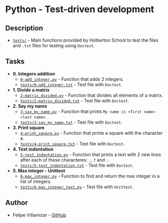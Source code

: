 # Python - Test-driven development

## Description

* [`tests/`](./tests) - Main functions provided by Holberton School to test the files and `.txt` files for testing using `Doctest`.

## Tasks

* **0. Integers addition**
  * [`0-add_integer.py`](./0-add_integer.py) - Function that adds 2 integers.
  * [`tests/0-add_integer.txt`](./tests/0-add_integer.txt) - Test file with `Doctest`.
* **1. Divide a matrix**
  * [`2-matrix_divided.py`](./2-matrix_divided.py) - Function that divides all elements of a matrix.
  * [`tests/2-matrix_divided.txt`](./tests/2-matrix_divided.txt) - Test file with `Doctest`.
* **2. Say my name**
  * [`3-say_my_name.py`](./3-say_my_name.py) - Function that prints `My name is <first name> <last name>`.
  * [`tests/3-say_my_name.txt`](./tests/3-say_my_name.txt) - Test file with `Doctest`.
* **3. Print square**
  * [`4-print_square.py`](./4-print_square.py) - Function that prints a square with the character `#`.
  * [`tests/4-print_square.txt`](./tests/4-print_square.txt) - Test file with `Doctest`.
* **4. Text indentation**
  * [`5-text_indentation.py`](./5-text_indentation.py) - Function that prints a text with 2 new lines after each of these characteres: `.`, `?` and `:`.
  * [`tests/5-text_indentation.txt`](./tests/5-text_indentation.txt) - Test file with `Doctest`.
* **5. Max integer - Unittest**
  * [`6-max_integer.py`](./6-max_integer.py) - Function to find and return the max integer in a list of integers.
  * [`tests/6-max_integer_test.py`](./tests/6-max_integer_test.py) - Test file with `Unittest`.

## Author
* Felipe Villamizar - [GitHub](https://github.com/felipevcc)
